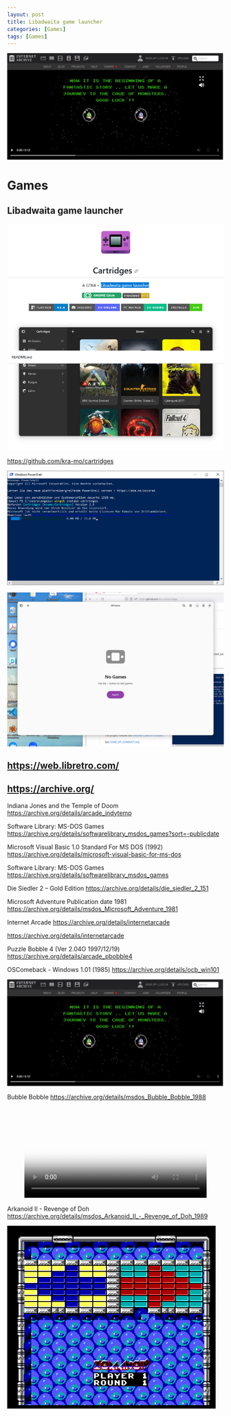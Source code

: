 ```yaml
---
layout: post
title: Libadwaita game launcher
categories: [Games]
tags: [Games]
---
```


![](../pics/2023-10-11-Libadwaita-game-launcher_image_4.png)


# Games

## Libadwaita game launcher
![](../pics/2023-10-11-Libadwaita-game-launcher_image_1.png)

https://github.com/kra-mo/cartridges

![](../pics/2023-10-11-Libadwaita-game-launcher_image_2.png)

![](../pics/2023-10-11-Libadwaita-game-launcher_image_3.png)


## https://web.libretro.com/

## https://archive.org/

Indiana Jones and the Temple of Doom
https://archive.org/details/arcade_indytemp

Software Library: MS-DOS Games
https://archive.org/details/softwarelibrary_msdos_games?sort=-publicdate


Microsoft Visual Basic 1.0 Standard For MS DOS (1992)
https://archive.org/details/microsoft-visual-basic-for-ms-dos

Software Library: MS-DOS Games
https://archive.org/details/softwarelibrary_msdos_games

Die Siedler 2 – Gold Edition
https://archive.org/details/die_siedler_2_151


Microsoft Adventure Publication date     1981 
https://archive.org/details/msdos_Microsoft_Adventure_1981

Internet Arcade
https://archive.org/details/internetarcade


https://archive.org/details/internetarcade


Puzzle Bobble 4 (Ver 2.04O 1997/12/19) 
https://archive.org/details/arcade_pbobble4


OSComeback - Windows 1.01 (1985)
https://archive.org/details/ocb_win101

![](../pics/2023-10-11-Libadwaita-game-launcher_image_4.png)

Bubble Bobble
https://archive.org/details/msdos_Bubble_Bobble_1988

<figure class="video_container">
  <video width="100%"  controls="true" allowfullscreen="true" poster="/pics/20231012100623_bubbleBobble.png">
    <source src="/mov/2023-10-11-13-09-12-bubble-bobble.mp4" type="video/mp4">
  </video>
</figure>

Arkanoid II - Revenge of Doh
https://archive.org/details/msdos_Arkanoid_II_-_Revenge_of_Doh_1989

![](../pics/2023-10-11-Libadwaita-game-launcher_image_5.png)